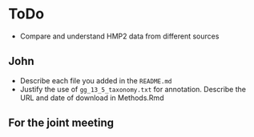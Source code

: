 # ToDo

- Compare and understand HMP2 data from different sources

## John

- Describe each file you added in the `README.md`
- Justify the use of `gg_13_5_taxonomy.txt` for annotation. Describe the URL and date of download in Methods.Rmd

## For the joint meeting

